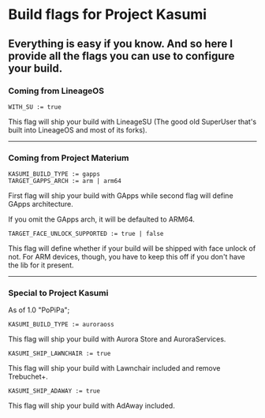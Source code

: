 # Build flags for Project Kasumi

## Everything is easy if you know. And so here I provide all the flags you can use to configure your build.

### Coming from LineageOS

```
WITH_SU := true
```

This flag will ship your build with LineageSU (The good old SuperUser that's built into LineageOS and most of its forks).

-----

### Coming from Project Materium

```
KASUMI_BUILD_TYPE := gapps
TARGET_GAPPS_ARCH := arm | arm64
```

First flag will ship your build with GApps while second flag will define GApps architecture.

If you omit the GApps arch, it will be defaulted to ARM64.

```
TARGET_FACE_UNLOCK_SUPPORTED := true | false
```

This flag will define whether if your build will be shipped with face unlock of not. For ARM devices, though, you have to keep this off if you don't have the lib for it present.

-----

### Special to Project Kasumi

As of 1.0 "PoPiPa";

```
KASUMI_BUILD_TYPE := auroraoss
```

This flag will ship your build with Aurora Store and AuroraServices.

```
KASUMI_SHIP_LAWNCHAIR := true
```

This flag will ship your build with Lawnchair included and remove Trebuchet+.

```
KASUMI_SHIP_ADAWAY := true
```

This flag will ship your build with AdAway included.
